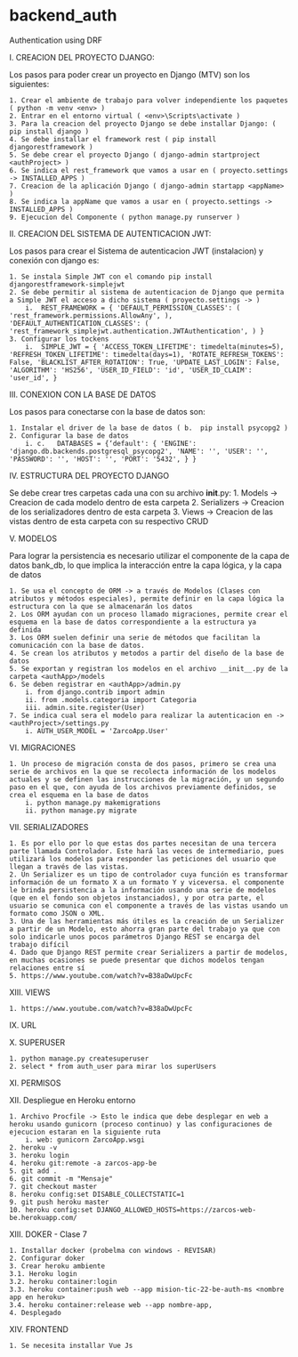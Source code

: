 # backend_auth

Authentication using DRF

I. CREACION DEL PROYECTO DJANGO:

Los pasos para poder crear un proyecto en Django (MTV) son los siguientes:

    1. Crear el ambiente de trabajo para volver independiente los paquetes ( python -m venv <env> )
    2. Entrar en el entorno virtual ( <env>\Scripts\activate )
    3. Para la creacion del proyecto Django se debe installar Django: ( pip install django )
    4. Se debe installar el framework rest ( pip install djangorestframework )
    5. Se debe crear el proyecto Django ( django-admin startproject <authProject> )
    6. Se indica el rest_framework que vamos a usar en ( proyecto.settings -> INSTALLED_APPS )
    7. Creacion de la aplicación Django ( django-admin startapp <appName> )
    8. Se indica la appName que vamos a usar en ( proyecto.settings -> INSTALLED_APPS )
    9. Ejecucion del Componente ( python manage.py runserver )

II. CREACION DEL SISTEMA DE AUTENTICACION JWT:

Los pasos para crear el Sistema de autenticacion JWT (instalacion) y conexión con django es:

    1. Se instala Simple JWT con el comando pip install djangorestframework-simplejwt
    2. Se debe permitir al sistema de autenticacion de Django que permita a Simple JWT el acceso a dicho sistema ( proyecto.settings -> )
        i.	REST_FRAMEWORK = { 'DEFAULT_PERMISSION_CLASSES': ( 'rest_framework.permissions.AllowAny', ), 'DEFAULT_AUTHENTICATION_CLASSES': ( 'rest_framework_simplejwt.authentication.JWTAuthentication', ) }
    3. Configurar los tockens
        i.	SIMPLE_JWT = { 'ACCESS_TOKEN_LIFETIME': timedelta(minutes=5), 'REFRESH_TOKEN_LIFETIME': timedelta(days=1), 'ROTATE_REFRESH_TOKENS': False, 'BLACKLIST_AFTER_ROTATION': True, 'UPDATE_LAST_LOGIN': False, 'ALGORITHM': 'HS256', 'USER_ID_FIELD': 'id', 'USER_ID_CLAIM': 'user_id', }

III. CONEXION CON LA BASE DE DATOS

Los pasos para conectarse con la base de datos son:

    1. Instalar el driver de la base de datos ( b.	pip install psycopg2 )
    2. Configurar la base de datos
        i. c.	DATABASES = {‘default': { 'ENGINE': 'django.db.backends.postgresql_psycopg2', 'NAME': '', 'USER': '', 'PASSWORD': '', 'HOST': '', 'PORT': '5432', } }

IV. ESTRUCTURA DEL PROYECTO DJANGO

Se debe crear tres carpetas cada una con su archivo **init**.py: 1. Models -> Creacion de cada modelo dentro de esta carpeta 2. Serializers -> Creacion de los serializadores dentro de esta carpeta 3. Views -> Creacion de las vistas dentro de esta carpeta con su respectivo CRUD

V. MODELOS

Para lograr la persistencia es necesario utilizar el componente de la capa de datos bank_db, lo que implica la interacción entre la capa lógica, y la capa de datos

    1. Se usa el concepto de ORM -> a través de Modelos (Clases con atributos y métodos especiales), permite definir en la capa lógica la estructura con la que se almacenarán los datos
    2. Los ORM ayudan con un proceso llamado migraciones, permite crear el esquema en la base de datos correspondiente a la estructura ya definida
    3. Los ORM suelen definir una serie de métodos que facilitan la comunicación con la base de datos.
    4. Se crean los atributos y metodos a partir del diseño de la base de datos
    5. Se exportan y registran los modelos en el archivo __init__.py de la carpeta <authApp>/models
    6. Se deben registrar en <authApp>/admin.py
        i. from django.contrib import admin
        ii. from .models.categoria import Categoria
        iii. admin.site.register(User)
    7. Se indica cual sera el modelo para realizar la autenticacion en -> <authProject>/settings.py
        i. AUTH_USER_MODEL = 'ZarcoApp.User'

VI. MIGRACIONES

    1. Un proceso de migración consta de dos pasos, primero se crea una serie de archivos en la que se recolecta información de los modelos actuales y se definen las instrucciones de la migración, y un segundo paso en el que, con ayuda de los archivos previamente definidos, se crea el esquema en la base de datos
        i. python manage.py makemigrations
        ii. python manage.py migrate

VII. SERIALIZADORES

    1. Es por ello por lo que estas dos partes necesitan de una tercera parte llamada Controlador. Este hará las veces de intermediario, pues utilizará los modelos para responder las peticiones del usuario que llegan a través de las vistas.
    2. Un Serializer es un tipo de controlador cuya función es transformar información de un formato X a un formato Y y viceversa. el componente le brinda persistencia a la información usando una serie de modelos (que en el fondo son objetos instanciados), y por otra parte, el usuario se comunica con el componente a través de las vistas usando un formato como JSON o XML.
    3. Una de las herramientas más útiles es la creación de un Serializer a partir de un Modelo, esto ahorra gran parte del trabajo ya que con solo indicarle unos pocos parámetros Django REST se encarga del trabajo difícil
    4. Dado que Django REST permite crear Serializers a partir de modelos, en muchas ocasiones se puede presentar que dichos modelos tengan relaciones entre sí
    5. https://www.youtube.com/watch?v=B38aDwUpcFc

XIII. VIEWS

    1. https://www.youtube.com/watch?v=B38aDwUpcFc

IX. URL

X. SUPERUSER

    1. python manage.py createsuperuser
    2. select * from auth_user para mirar los superUsers

XI. PERMISOS

XII. Despliegue en Heroku entorno

    1. Archivo Procfile -> Esto le indica que debe desplegar en web a heroku usando gunicorn (proceso continuo) y las configuraciones de ejecucion estaran en la siguiente ruta
        i. web: gunicorn ZarcoApp.wsgi
    2. heroku -v
    3. heroku login
    4. heroku git:remote -a zarcos-app-be
    5. git add .
    6. git commit -m "Mensaje"
    7. git checkout master
    8. heroku config:set DISABLE_COLLECTSTATIC=1
    9. git push heroku master
    10. heroku config:set DJANGO_ALLOWED_HOSTS=https://zarcos-web-be.herokuapp.com/

XIII. DOKER - Clase 7

    1. Installar docker (probelma con windows - REVISAR)
    2. Configurar doker
    3. Crear heroku ambiente
    3.1. Heroku login
    3.2. heroku container:login 
    3.3. heroku container:push web --app mision-tic-22-be-auth-ms <nombre app en heroku>
    3.4. heroku container:release web --app nombre-app,
    4. Desplegado


XIV. FRONTEND

    1. Se necesita installar Vue Js
